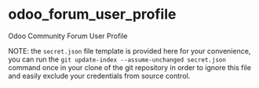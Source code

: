 # odoo_forum_user_profile
Odoo Community Forum User Profile

NOTE: the `secret.json` file template is provided here for your convenience, you can run the `git update-index --assume-unchanged secret.json` command once in your clone of the git repository in order to ignore this file and easily exclude your credentials from source control.
